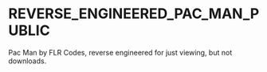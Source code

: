 # REVERSE_ENGINEERED_PAC_MAN_PUBLIC
Pac Man by FLR Codes, reverse engineered for just viewing, but not downloads. 
